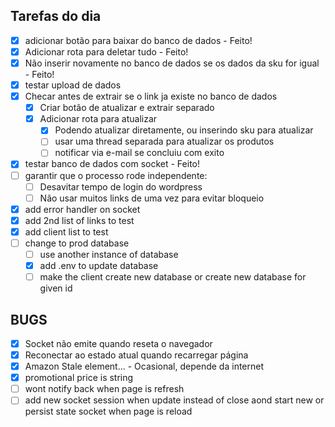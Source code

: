 ## Tarefas do dia

- [x] adicionar botão para baixar do banco de dados - Feito!
- [x] Adicionar rota para deletar tudo - Feito!
- [x] Não inserir novamente no banco de dados se os dados da sku for igual - Feito!
- [x] testar upload de dados
- [x] Checar antes de extrair se o link ja existe no banco de dados
    - [x] Criar botão de atualizar e extrair separado
    - [x] Adicionar rota para atualizar 
        - [x] Podendo atualizar diretamente, ou inserindo sku para atualizar
        - [ ] usar uma thread separada para atualizar os produtos
        - [ ] notificar via e-mail se concluiu com exito

- [x] testar banco de dados com socket - Feito!
- [ ] garantir que o processo rode independente:
    - [ ] Desavitar tempo de login do wordpress
    - [ ] Não usar muitos links de uma vez para evitar bloqueio

- [x] add error handler on socket
- [x] add 2nd list of links to test
- [x] add client list to test
- [ ] change to prod database
    - [ ] use another instance of database
    - [x] add .env to update database
    - [ ] make the client create new database or create new database for given id

## BUGS
- [x] Socket não emite quando reseta o navegador
- [x] Reconectar ao estado atual quando recarregar página
- [x] Amazon Stale element... - Ocasional, depende da internet
- [x] promotional price is string
- [ ] wont notify back when page is refresh
- [ ] add new socket session when update instead of close aond start new or persist state socket when page is reload